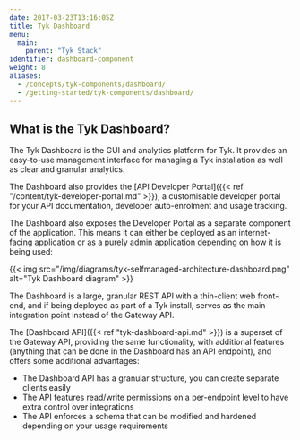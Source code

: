 ```yaml
---
date: 2017-03-23T13:16:05Z
title: Tyk Dashboard
menu:
  main:
    parent: "Tyk Stack"
identifier: dashboard-component
weight: 8 
aliases:
  - /concepts/tyk-components/dashboard/
  - /getting-started/tyk-components/dashboard/
---
```


## What is the Tyk Dashboard?

The Tyk Dashboard is the GUI and analytics platform for Tyk. It provides an easy-to-use management interface for managing a Tyk installation as well as clear and granular analytics.

The Dashboard also provides the [API Developer Portal]({{< ref "/content/tyk-developer-portal.md" >}}), a customisable developer portal for your API documentation, developer auto-enrolment and usage tracking.

The Dashboard also exposes the Developer Portal as a separate component of the application. This means it can either be deployed as an internet-facing application or as a purely admin application depending on how it is being used:

{{< img src="/img/diagrams/tyk-selfmanaged-architecture-dashboard.png" alt="Tyk Dashboard diagram" >}}

The Dashboard is a large, granular REST API with a thin-client web front-end, and if being deployed as part of a Tyk install, serves as the main integration point instead of the Gateway API.

The [Dashboard API]({{< ref "tyk-dashboard-api.md" >}}) is a superset of the Gateway API, providing the same functionality, with additional features (anything that can be done in the Dashboard has an API endpoint), and offers some additional advantages:

*   The Dashboard API has a granular structure, you can create separate clients easily
*   The API features read/write permissions on a per-endpoint level to have extra control over integrations
*   The API enforces a schema that can be modified and hardened depending on your usage requirements
